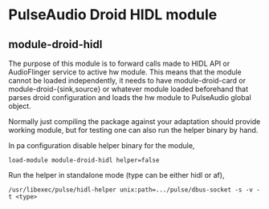 PulseAudio Droid HIDL module
============================

module-droid-hidl
-----------------

The purpose of this module is to forward calls made to HIDL API or
AudioFlinger service to active hw module. This means that the module
cannot be loaded independently, it needs to have module-droid-card
or module-droid-{sink,source} or whatever module loaded beforehand
that parses droid configuration and loads the hw module to
PulseAudio global object.

Normally just compiling the package against your adaptation should
provide working module, but for testing one can also run the helper
binary by hand.

In pa configuration disable helper binary for the module,

    load-module module-droid-hidl helper=false

Run the helper in standalone mode (type can be either hidl or af),

    /usr/libexec/pulse/hidl-helper unix:path=.../pulse/dbus-socket -s -v -t <type>
